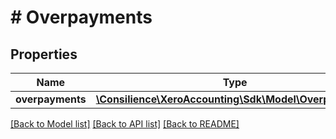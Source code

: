 # # Overpayments

## Properties

Name | Type | Description | Notes
------------ | ------------- | ------------- | -------------
**overpayments** | [**\Consilience\XeroAccounting\Sdk\Model\Overpayment[]**](Overpayment.md) |  | [optional] 

[[Back to Model list]](../../README.md#documentation-for-models) [[Back to API list]](../../README.md#documentation-for-api-endpoints) [[Back to README]](../../README.md)


